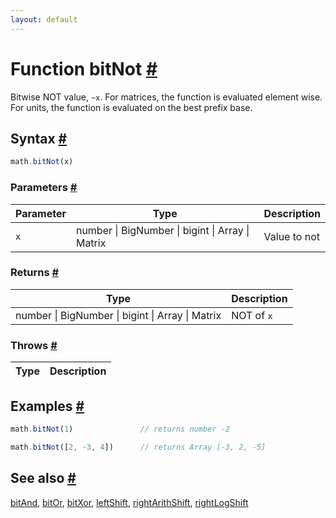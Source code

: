 ```yaml
---
layout: default
---
```


<!-- Note: This file is automatically generated from source code comments. Changes made in this file will be overridden. -->

<h1 id="function-bitnot">Function bitNot <a href="#function-bitnot" title="Permalink">#</a></h1>

Bitwise NOT value, `~x`.
For matrices, the function is evaluated element wise.
For units, the function is evaluated on the best prefix base.


<h2 id="syntax">Syntax <a href="#syntax" title="Permalink">#</a></h2>

```js
math.bitNot(x)
```

<h3 id="parameters">Parameters <a href="#parameters" title="Permalink">#</a></h3>

Parameter | Type | Description
--------- | ---- | -----------
`x` | number &#124; BigNumber &#124; bigint &#124; Array &#124; Matrix | Value to not

<h3 id="returns">Returns <a href="#returns" title="Permalink">#</a></h3>

Type | Description
---- | -----------
number &#124; BigNumber &#124; bigint &#124; Array &#124; Matrix | NOT of `x`


<h3 id="throws">Throws <a href="#throws" title="Permalink">#</a></h3>

Type | Description
---- | -----------


<h2 id="examples">Examples <a href="#examples" title="Permalink">#</a></h2>

```js
math.bitNot(1)               // returns number -2

math.bitNot([2, -3, 4])      // returns Array [-3, 2, -5]
```


<h2 id="see-also">See also <a href="#see-also" title="Permalink">#</a></h2>

[bitAnd](bitAnd.html),
[bitOr](bitOr.html),
[bitXor](bitXor.html),
[leftShift](leftShift.html),
[rightArithShift](rightArithShift.html),
[rightLogShift](rightLogShift.html)
